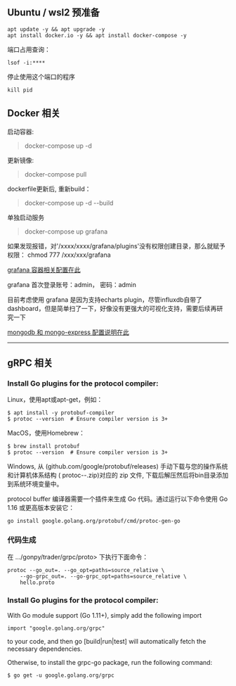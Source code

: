 
## Ubuntu / wsl2 预准备
```
apt update -y && apt upgrade -y
apt install docker.io -y && apt install docker-compose -y
```

端口占用查询：
```
lsof -i:****
```
停止使用这个端口的程序
```
kill pid
```

## Docker 相关
启动容器:
> docker-compose up -d

更新镜像:
> docker-compose pull

dockerfile更新后, 重新build：
> docker-compose up -d --build

单独启动服务
> docker-compose up grafana

如果发现报错，对'/xxxx/xxxx/grafana/plugins'没有权限创建目录，那么就赋予权限： chmod 777 /xxx/xxx/grafana


[grafana 容器相关配置在此](https://grafana.com/docs/grafana/latest/installation/docker/)

grafana 首次登录账号：admin， 密码：admin

目前考虑使用 grafana 是因为支持echarts plugin，尽管influxdb自带了dashboard，但是简单扫了一下，好像没有更强大的可视化支持，需要后续再研究一下

[mongodb 和 mongo-express 配置说明在此](https://hub.docker.com/_/mongo)


-----------------------------------------------------
## gRPC 相关

### Install Go plugins for the protocol compiler:

Linux，使用apt或apt-get，例如：
```
$ apt install -y protobuf-compiler
$ protoc --version  # Ensure compiler version is 3+
```

MacOS，使用Homebrew：
```
$ brew install protobuf
$ protoc --version  # Ensure compiler version is 3+
```

Windows, 从 (github.com/google/protobuf/releases) 手动下载与您的操作系统和计算机体系结构 ( protoc-<version>-<os><arch>.zip)对应的 zip 文件, 下载后解压然后将bin目录添加到系统环境变量中。

protocol buffer 编译器需要一个插件来生成 Go 代码。通过运行以下命令使用 Go 1.16 或更高版本安装它：
```
go install google.golang.org/protobuf/cmd/protoc-gen-go
```

### 代码生成
在 .../gonpy/trader/grpc/proto> 下执行下面命令：
```
protoc --go_out=. --go_opt=paths=source_relative \
    --go-grpc_out=. --go-grpc_opt=paths=source_relative \
    hello.proto
```


### Install Go plugins for the protocol compiler:

With Go module support (Go 1.11+), simply add the following import

```
import "google.golang.org/grpc"
```
to your code, and then go [build|run|test] will automatically fetch the necessary dependencies.

Otherwise, to install the grpc-go package, run the following command:

```
$ go get -u google.golang.org/grpc
```
